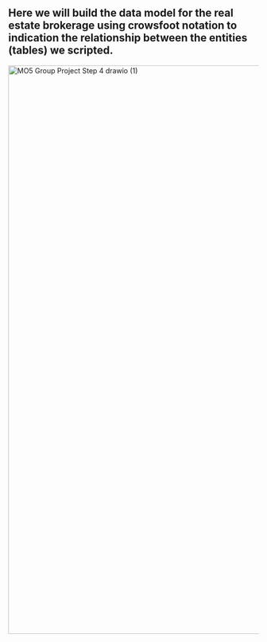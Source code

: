 ## Here we will build the data model for the real estate brokerage using crowsfoot notation to indication the relationship between the entities (tables) we scripted.

<img width="1602" height="1142" alt="MO5 Group Project Step 4 drawio (1)" src="https://github.com/user-attachments/assets/4ffe88f7-407a-4b5e-9130-19a1bfb088bd" />
